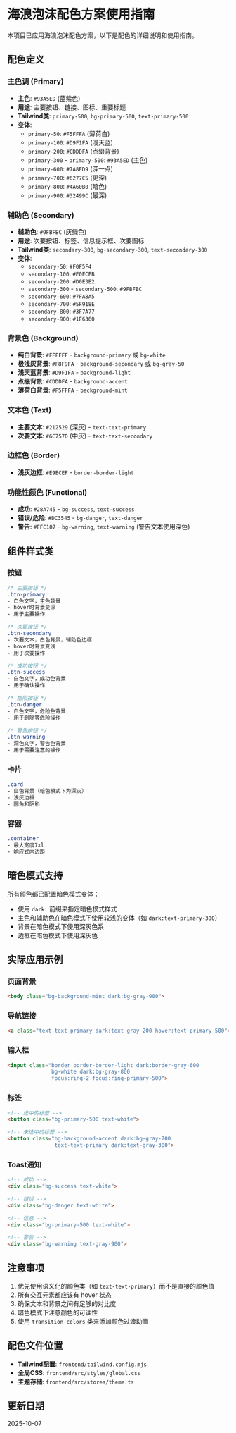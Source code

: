 # 海浪泡沫配色方案使用指南

本项目已应用海浪泡沫配色方案，以下是配色的详细说明和使用指南。

## 配色定义

### 主色调 (Primary)
- **主色**: `#93A5ED` (蓝紫色)
- **用途**: 主要按钮、链接、图标、重要标题
- **Tailwind类**: `primary-500`, `bg-primary-500`, `text-primary-500`
- **变体**:
  - `primary-50`: `#F5FFFA` (薄荷白)
  - `primary-100`: `#D9F1FA` (浅天蓝)
  - `primary-200`: `#CDDDFA` (点缀背景)
  - `primary-300` - `primary-500`: `#93A5ED` (主色)
  - `primary-600`: `#7A8ED9` (深一点)
  - `primary-700`: `#6277C5` (更深)
  - `primary-800`: `#4A60B0` (暗色)
  - `primary-900`: `#32499C` (最深)

### 辅助色 (Secondary)
- **辅助色**: `#9FBFBC` (灰绿色)
- **用途**: 次要按钮、标签、信息提示框、次要图标
- **Tailwind类**: `secondary-300`, `bg-secondary-300`, `text-secondary-300`
- **变体**:
  - `secondary-50`: `#F0F5F4`
  - `secondary-100`: `#E0ECEB`
  - `secondary-200`: `#D0E3E2`
  - `secondary-300` - `secondary-500`: `#9FBFBC`
  - `secondary-600`: `#7FA8A5`
  - `secondary-700`: `#5F918E`
  - `secondary-800`: `#3F7A77`
  - `secondary-900`: `#1F6360`

### 背景色 (Background)
- **纯白背景**: `#FFFFFF` - `background-primary` 或 `bg-white`
- **极浅灰背景**: `#F8F9FA` - `background-secondary` 或 `bg-gray-50`
- **浅天蓝背景**: `#D9F1FA` - `background-light`
- **点缀背景**: `#CDDDFA` - `background-accent`
- **薄荷白背景**: `#F5FFFA` - `background-mint`

### 文本色 (Text)
- **主要文本**: `#212529` (深灰) - `text-text-primary`
- **次要文本**: `#6C757D` (中灰) - `text-text-secondary`

### 边框色 (Border)
- **浅灰边框**: `#E9ECEF` - `border-border-light`

### 功能性颜色 (Functional)
- **成功**: `#28A745` - `bg-success`, `text-success`
- **错误/危险**: `#DC3545` - `bg-danger`, `text-danger`
- **警告**: `#FFC107` - `bg-warning`, `text-warning` (警告文本使用深色)

## 组件样式类

### 按钮
```css
/* 主要按钮 */
.btn-primary
- 白色文字，主色背景
- hover时背景变深
- 用于主要操作

/* 次要按钮 */
.btn-secondary
- 次要文本，白色背景，辅助色边框
- hover时背景变浅
- 用于次要操作

/* 成功按钮 */
.btn-success
- 白色文字，成功色背景
- 用于确认操作

/* 危险按钮 */
.btn-danger
- 白色文字，危险色背景
- 用于删除等危险操作

/* 警告按钮 */
.btn-warning
- 深色文字，警告色背景
- 用于需要注意的操作
```

### 卡片
```css
.card
- 白色背景（暗色模式下为深灰）
- 浅灰边框
- 圆角和阴影
```

### 容器
```css
.container
- 最大宽度7xl
- 响应式内边距
```

## 暗色模式支持

所有颜色都已配置暗色模式变体：
- 使用 `dark:` 前缀来指定暗色模式样式
- 主色和辅助色在暗色模式下使用较浅的变体（如 `dark:text-primary-300`）
- 背景在暗色模式下使用深灰色系
- 边框在暗色模式下使用深灰色

## 实际应用示例

### 页面背景
```html
<body class="bg-background-mint dark:bg-gray-900">
```

### 导航链接
```html
<a class="text-text-primary dark:text-gray-200 hover:text-primary-500">
```

### 输入框
```html
<input class="border border-border-light dark:border-gray-600 
              bg-white dark:bg-gray-800 
              focus:ring-2 focus:ring-primary-500">
```

### 标签
```html
<!-- 选中的标签 -->
<button class="bg-primary-500 text-white">

<!-- 未选中的标签 -->
<button class="bg-background-accent dark:bg-gray-700 
               text-text-primary dark:text-gray-300">
```

### Toast通知
```html
<!-- 成功 -->
<div class="bg-success text-white">

<!-- 错误 -->
<div class="bg-danger text-white">

<!-- 信息 -->
<div class="bg-primary-500 text-white">

<!-- 警告 -->
<div class="bg-warning text-gray-900">
```

## 注意事项

1. 优先使用语义化的颜色类（如 `text-text-primary`）而不是直接的颜色值
2. 所有交互元素都应该有 hover 状态
3. 确保文本和背景之间有足够的对比度
4. 暗色模式下注意颜色的可读性
5. 使用 `transition-colors` 类来添加颜色过渡动画

## 配色文件位置

- **Tailwind配置**: `frontend/tailwind.config.mjs`
- **全局CSS**: `frontend/src/styles/global.css`
- **主题存储**: `frontend/src/stores/theme.ts`

## 更新日期

2025-10-07

